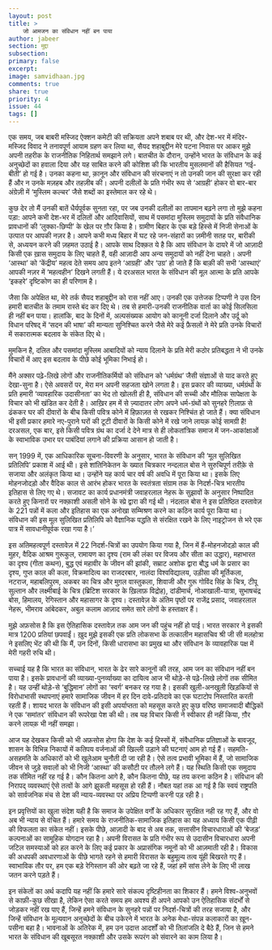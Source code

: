```yaml
---
layout: post
title: >
    जो आमजन का संविधान नहीं बन पाया
author: jabeer
section: मुद्दा
subsection:
primary: false
excerpt:
image: samvidhaan.jpg
comments: true
share: true
priority: 4
issue: 44
tags: []
---
```


एक समय, जब बाबरी मस्जिद ऐक्शन कमेटी की सक्रियता अपने शबाब पर थी, और देश-भर में मंदिर-मस्जिद विवाद ने तनावपूर्ण आयाम ग्रहण कर लिया था, सैयद शहाबुद्दीन मेरे पटना निवास पर आकर मुझे अपनी तहरीक के राजनीतिक निहितार्थ समझाने लगे। बातचीत के दौरान, उन्होंने भारत के संविधान के कई अनुच्छेदों का हवाला दिया और यह साबित करने की कोशिश की कि भारतीय मुसलमानों की हैसियत ‘गई-बीती’ हो गई है। उनका कहना था, क़ानून और संविधान की संरचनाएं न तो उनकी जान की सुरक्षा कर रही हैं और न उनके मज़हब और तहज़ीब की। अपनी दलीलों के प्रति गंभीर रूप से ‘आग्रही’ होकर वो बार-बार अंग्रेज़ी में ‘मुस्लिम कल्चर’ जैसे शब्दों का इस्तेमाल कर रहे थे।

कुछ देर तो मैं उनकी बातें धैर्यपूर्वक सुनता रहा, पर जब उनकी दलीलों का तापमान बढ़ने लगा तो मुझे कहना पड़ा: आपने कभी देश-भर में दलितों और आदिवासियों, साथ में पसमांदा मुस्लिम समुदायों के प्रति संवैधानिक प्रावधानों की ‘लुक्का-छिप्पी’ के खेल पर ग़ौर किया है। ग्रामीण बिहार के एक बड़े हिस्से में निजी सेनाओं के उत्पात पर आपकी नज़र है। आपने कभी मध्य बिहार में घट रहे जन-संहारों का ज़मीनी सतह पर, बारीकी से, अध्ययन करने की ज़हमत उठाई है। आपके साथ दिक्क़त ये है कि आप संविधान के दायरे में जो आज़ादी किसी एक ख़ास समुदाय के लिए चाहते हैं, वही आज़ादी आप अन्य समुदायों को नहीं देना चाहते। अपनी ‘आस्था’ को ‘केंद्रीय’ महत्व देते समय आप इतने ‘आग्रही’ और ‘उग्र’ हो जाते हैं कि बाक़ी की सभी ‘आस्थाएं’ आपकी नज़र में ‘महत्वहीन’ दिखने लगती हैं। ये दरअसल भारत के संविधान की मूल आत्मा के प्रति आपके ‘इकहरे’ दृष्टिकोण का ही परिणाम है।

जैसा कि अपेक्षित था, मेरे तर्क सैयद शहाबुद्दीन को रास नहीं आए। उनकी एक उत्तेजक टिप्पणी ने उस दिन हमारी बातचीत के तमाम रास्ते बंद कर दिए थे। तब से हमारी-उनकी राजनीतिक वार्ता का कोई सिलसिला ही नहीं बन पाया। हालांकि, बाद के दिनों में, अल्पसंख्यक आयोग को कानूनी दर्जा दिलाने और उर्दू को विधान परिषद् में ‘सदन की भाषा’ की मान्यता सुनिश्चित करने जैसे मेरे कई फ़ैसलों ने मेरे प्रति उनके विचारों में सकारात्मक बदलाव के संकेत दिए थे।

मुमकिन है, दलित और पसमांदा मुस्लिम आबादियों को न्याय दिलाने के प्रति मेरी कठोर प्रतिबद्धता ने भी उनके विचारों में आए इस बदलाव के पीछे कोई भूमिका निभाई हो।

मैंने अक्सर पढ़े-लिखे लोगों और राजनीतिकर्मियों को संविधान को ‘धर्मग्रंथ’ जैसी संज्ञाओं से याद करते हुए देखा-सुना है। ऐसे अवसरों पर, मेरा मन अपनी सहजता खोने लगता है। इस प्रकार की व्याख्या, धर्मग्रंथों के प्रति हमारी ‘व्यावहारिक उदासीनता’ का भेद तो खोलती ही है, संविधान की सच्ची और मौलिक सापेक्षता के विचार को भी खंडित कर देती है। आख़िर हम में से ज़्यादातर लोग अपने धर्म-ग्रंथों को सुनहरे ग़िलाफ़ से ढंककर घर की दीवारों के बीच किसी पवित्र कोने में हिफ़ाज़त से रखकर निश्चिंत हो जाते हैं। क्या संविधान भी इसी प्रकार हमारे नए-पुराने घरों की टूटी दीवारों के किसी कोने में रखे जाने लायक़ कोई सामग्री है! दरअसल, एक बार, इसे किसी पवित्र ग्रंथ का दर्जा दे देने मात्र से ही लोकतांत्रिक समाज में जन-आकांक्षाओं के स्वाभाविक उभार पर पाबंदियां लगाने की प्रक्रिया आसान हो जाती है।

सन् 1999 में, एक आधिकारिक सूचना-विवरणी के अनुसार, भारत के संविधान की ‘मूल सुलिखित प्रतिलिपि’ प्रकाश में आई थी। इसे शांतिनिकेतन के ख्यात चित्रकार नन्दलाल बोस ने सुरुचिपूर्ण तरीक़े से सजाया और अलंकृत किया था। उन्होंने यह कार्य चार वर्ष की अवधि में पूरा किया था। इसके लिए मोहनजोदड़ो और वैदिक काल से आरंभ होकर भारत के स्वतंत्रता संग्राम तक के निदर्श-चित्र भारतीय इतिहास से लिए गए थे। सजावट का कार्य प्रधानमंत्री जवाहरलाल नेहरू के सुझावों के अनुसार निष्पादित करते हुए किनारों पर नक्क़ाशी असली सोने के स्प्रे द्वारा की गई थी। नंदलाल बोस ने इस प्रतिष्ठित दस्तावेज़ के 221 पन्नों में कला और इतिहास का एक अनोखा सम्मिश्रण करने का कठिन कार्य पूरा किया था। संविधान की इस मूल सुलिखित प्रतिलिपि को वैज्ञानिक पद्धति से संरक्षित रखने के लिए नाइट्रोजन से भरे एक पात्र में सावधानीपूर्वक रखा गया है।’

इस अतिमहत्वपूर्ण दस्तावेज़ में 22 निदर्श-चित्रों का उपयोग किया गया है, जिन में हैं-मोहनजोदड़ो काल की मुहर, वैदिक आश्रम गुरूकुल, रामायण का दृश्य (राम की लंका पर विजय और सीता का उद्धार), महाभारत का दृश्य (गीता कथन), बुद्ध एवं महावीर के जीवन की झांकी, सम्राट अशोक द्वारा बौद्ध धर्म के प्रसार का दृश्य, गुप्त काल की कला, विक्रमादित्य का राजदरबार, नालंदा विश्वविद्यालय, उड़ीसा की मूर्तिकला, नटराज, महाबलिपुरम, अकबर का चित्र और मुग़ल वास्तुकला, शिवाजी और गुरू गोविंद सिंह के चित्र, टीपू सुल्तान और लक्ष्मीबाई के चित्र (ब्रिटिश सरकार के ख़िलाफ़ विद्रोह), दांडीमार्च, नोआखाली-यात्रा, सुभाषचंद्र बोस, हिमालय, रेगिस्तान और महासागर के दृश्य। दस्तावेज़ के अंतिम पृष्ठों पर राजेंद्र प्रसाद, जवाहरलाल नेहरू, भीमराव आंबेदकर, अबुल कलाम आज़ाद समेत सारे लोगों के हस्ताक्षर हैं।

मुझे अफ़सोस है कि इस ऐतिहासिक दस्तावेज़ तक आम जन की पहुंच नहीं हो पाई। भारत सरकार ने इसकी मात्र 1200 प्रतियां छपवाईं। ख़ुद मुझे इसकी एक प्रति लोकसभा के तत्कालीन महासचिव श्री जी सी मलहोत्रा ने इसलिए भेंट की थी कि मैं, उन दिनों, किसी धारासभा का प्रमुख था और संविधान के व्यावहारिक पक्ष में मेरी गहरी रुचि थी।

सच्चाई यह है कि भारत का संविधान, भारत के ढेर सारे कानूनों की तरह, आम जन का संविधान नहीं बन पाया है। इसके प्रावधानों की व्याख्या-पुनर्व्याख्या का दायित्व आज भी थोड़े-से पढ़े-लिखे लोगों तक सीमित है। यह उन्हीं थोड़े-से ‘बुद्धिमान’ लोगों का ‘स्वर्ग’ बनकर रह गया है। इसकी खुली-अनखुली खिड़कियों से विरोधाभासी स्थापनाएं हमारे सामाजिक जीवन में हर दिन दावे-प्रतिदावे का एक घटाटोप निस्तारित करती रहती हैं। शायद भारत के संविधान की इसी अपर्याप्तता को महसूस करते हुए कुछ वरिष्ठ समाजवादी बौद्धिकों ने एक ‘समांतर’ संविधान की रूपरेखा पेश की थी। तब यह विचार किसी ने स्वीकार ही नहीं किया, ग़ौर करने लायक़ भी नहीं समझा।

आज यह देखकर किसी को भी अफ़सोस होगा कि देश के कई हिस्सों में, संवैधानिक प्रतिज्ञाओं के बावजूद, शासन के विभिन्न निकायों में कतिपय वर्जनाओं की खिल्ली उड़ाने की घटनाएं आम हो गई हैं। सहमति-असहमति के अधिकारों को भी खुलेआम चुनौती दी जा रही है। ऐसे तत्व प्रभावी भूमिका में हैं, जो सामाजिक जीवन से जुड़े सवालों को भी निजी ‘आस्था’ की कसौटी पर तौलने लगे हैं। यह स्थिति किसी एक समुदाय तक सीमित नहीं रह गई है। कौन कितना आगे है, कौन कितना पीछे, यह तय करना कठिन है। संविधान की निरापद् व्यवस्थाएं ऐसे तत्वों के आगे झुकती महसूस हो रही हैं। नौबत यहां तक आ गई है कि स्वयं राष्ट्रपति को सार्वजनिक मंच से देश की न्याय-व्यवस्था पर अप्रिय टिप्पणी करनी पड़ रही है।

इन प्रवृत्तियों का खुला संदेश यही है कि समाज के उपेक्षित वर्गों के अधिकार सुरक्षित नही रह गए हैं, और वो अब भी न्याय से वंचित हैं। हमारे समय के राजनीतिक-सामाजिक इतिहास का यह अध्याय किसी एक पीढ़ी की विफलता का संकेत नहीं। इसके पीछे, आज़ादी के बाद से अब तक, सत्तासीन विचारधाराओं की ‘बेजड़’ कल्पनाओं का सामूहिक योगदान रहा है। अपनी विरासत के प्रति गंभीर रूप से उदासीन विचारधारा अपनी जटिल समस्याओं को हल करने के लिए कई प्रकार के अप्रासंगिक नमूनों को भी आज़माती रही है। विकास की अधपकी अवधारणाओं के पीछे भागते रहने से हमारी विरासत के बहुमूल्य तत्व यूंही बिखरते गए हैं। स्वाभाविक तौर पर, हम एक बड़े रेगिस्तान की ओर बढ़ते जा रहे हैं, जहां हमें सांस लेने के लिए भी लाख जतन करने पड़ते हैं।

इन संकेतों का अर्थ कदापि यह नहीं कि हमारे सारे संकल्प दृष्टिहीनता का शिकार हैं। हमने विश्व-अनुभवों से काफ़ी-कुछ सीखा है, लेकिन ऐसा करते समय हम अवश्य ही अपने आपको उन ऐतिहासिक संदर्भों से जोड़कर नहीं रख पाए हैं, जिन्हें हमने संविधान के सुनहरे पन्नों पर निदर्श-चित्रों की तरह सजाया है, और जिन्हें संविधान के मूल्यवान अनुच्छेदों के बीच उकेरने में भारत के अनेक मेधा-संपन्न कलाकारों का ख़ून-पसीना बहा है। भावनाओं के अतिरेक में, हम उन उदात्त आदर्शों को भी तिलांजलि दे बैठे हैं, जिन से हमने भारत के संविधान की खूबसूरत नक्क़ाशी और उसके रूपरंग को संवारने का काम लिया है।